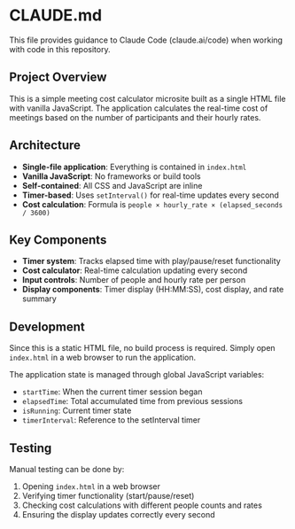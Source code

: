 # CLAUDE.md

This file provides guidance to Claude Code (claude.ai/code) when working with code in this repository.

## Project Overview

This is a simple meeting cost calculator microsite built as a single HTML file with vanilla JavaScript. The application calculates the real-time cost of meetings based on the number of participants and their hourly rates.

## Architecture

- **Single-file application**: Everything is contained in `index.html`
- **Vanilla JavaScript**: No frameworks or build tools
- **Self-contained**: All CSS and JavaScript are inline
- **Timer-based**: Uses `setInterval()` for real-time updates every second
- **Cost calculation**: Formula is `people × hourly_rate × (elapsed_seconds / 3600)`

## Key Components

- **Timer system**: Tracks elapsed time with play/pause/reset functionality
- **Cost calculator**: Real-time calculation updating every second
- **Input controls**: Number of people and hourly rate per person
- **Display components**: Timer display (HH:MM:SS), cost display, and rate summary

## Development

Since this is a static HTML file, no build process is required. Simply open `index.html` in a web browser to run the application.

The application state is managed through global JavaScript variables:
- `startTime`: When the current timer session began
- `elapsedTime`: Total accumulated time from previous sessions
- `isRunning`: Current timer state
- `timerInterval`: Reference to the setInterval timer

## Testing

Manual testing can be done by:
1. Opening `index.html` in a web browser
2. Verifying timer functionality (start/pause/reset)
3. Checking cost calculations with different people counts and rates
4. Ensuring the display updates correctly every second